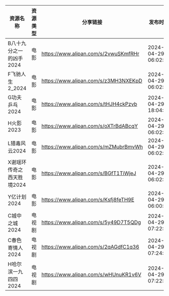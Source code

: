 | 资源名称            | 资源类型 | 分享链接                                 | 发布时间                |
| --------------- | ---- | ------------------------------------ | ------------------- |
| B八十九分之一的凶手2024  | 电影   | https://www.alipan.com/s/2vwuSKmfRHr | 2024-04-29 06:02:17 |
| F飞驰人生2_2024     | 电影   | https://www.alipan.com/s/z3MH3NXEKpD | 2024-04-29 06:02:20 |
| G功夫乒乓2024       | 电影   | https://www.alipan.com/s/tHJH4ckPzvb | 2024-04-29 18:04:09 |
| H火影2023         | 电影   | https://www.alipan.com/s/oXTrBdABcqY | 2024-04-29 06:02:24 |
| L猎毒风云2024       | 电影   | https://www.alipan.com/s/mZMubrBmvWh | 2024-04-29 06:02:26 |
| X谢瑶环传奇之西天胜境2024 | 电影   | https://www.alipan.com/s/BGfT1TiWjeJ | 2024-04-29 06:02:30 |
| Y亿计划2024        | 电影   | https://www.alipan.com/s/Ksfj8feTH9E | 2024-04-29 06:00:09 |
| C城中之城2024       | 电视剧  | https://www.alipan.com/s/5y49D7T5QDg | 2024-04-29 07:22:11 |
| C春色寄情人2024      | 电视剧  | https://www.alipan.com/s/2qAGdfC1q36 | 2024-04-29 07:24:08 |
| H哈尔滨一九四四2024    | 电视剧  | https://www.alipan.com/s/wHUnuKR1v6V | 2024-04-29 07:22:08 |
